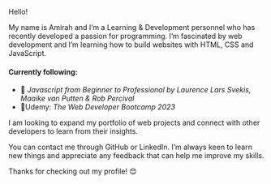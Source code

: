 Hello!

My name is Amirah and I’m a Learning & Development personnel who has recently developed a passion for programming. I’m fascinated by web development and I’m learning how to build websites with HTML, CSS and JavaScript.

#### Currently following:  

* 📖 *Javascript from Beginner to Professional by Laurence Lars Svekis, Maaike van Putten & Rob Percival*  
* 👨‍Udemy: *The Web Developer Bootcamp 2023*
  

I am looking to expand my portfolio of web projects and connect with other developers to learn from their insights.


You can contact me through GitHub or LinkedIn. 
I’m always keen to learn new things and appreciate any feedback that can help me improve my skills.

Thanks for checking out my profile! 😊
